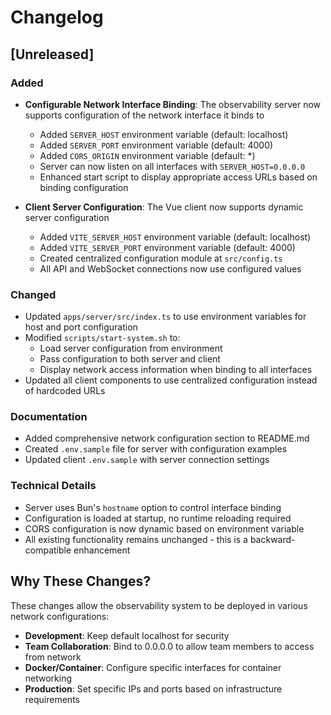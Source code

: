 # Changelog

## [Unreleased]

### Added
- **Configurable Network Interface Binding**: The observability server now supports configuration of the network interface it binds to
  - Added `SERVER_HOST` environment variable (default: localhost)
  - Added `SERVER_PORT` environment variable (default: 4000)
  - Added `CORS_ORIGIN` environment variable (default: *)
  - Server can now listen on all interfaces with `SERVER_HOST=0.0.0.0`
  - Enhanced start script to display appropriate access URLs based on binding configuration

- **Client Server Configuration**: The Vue client now supports dynamic server configuration
  - Added `VITE_SERVER_HOST` environment variable (default: localhost)
  - Added `VITE_SERVER_PORT` environment variable (default: 4000)
  - Created centralized configuration module at `src/config.ts`
  - All API and WebSocket connections now use configured values

### Changed
- Updated `apps/server/src/index.ts` to use environment variables for host and port configuration
- Modified `scripts/start-system.sh` to:
  - Load server configuration from environment
  - Pass configuration to both server and client
  - Display network access information when binding to all interfaces
- Updated all client components to use centralized configuration instead of hardcoded URLs

### Documentation
- Added comprehensive network configuration section to README.md
- Created `.env.sample` file for server with configuration examples
- Updated client `.env.sample` with server connection settings

### Technical Details
- Server uses Bun's `hostname` option to control interface binding
- Configuration is loaded at startup, no runtime reloading required
- CORS configuration is now dynamic based on environment variable
- All existing functionality remains unchanged - this is a backward-compatible enhancement

## Why These Changes?

These changes allow the observability system to be deployed in various network configurations:
- **Development**: Keep default localhost for security
- **Team Collaboration**: Bind to 0.0.0.0 to allow team members to access from network
- **Docker/Container**: Configure specific interfaces for container networking
- **Production**: Set specific IPs and ports based on infrastructure requirements